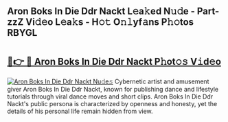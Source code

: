 ## Aron Boks In Die Ddr Nackt L𝚎a𝚔ed N𝚞𝚍e - Part-zzZ Vi𝚍𝚎o L𝚎a𝚔s - H𝚘𝚝 O𝚗𝚕yf𝚊ns P𝚑𝚘tos RBYGL

# <h2><a href="http://kf2u7b4.oniu.top/?m=Aron+Boks+In+Die+Ddr+Nackt">🔗👉 🔴 Aron Boks In Die Ddr Nackt P𝚑ot𝚘𝚜 V𝚒d𝚎o</a></h2>

[![Aron Boks In Die Ddr Nackt Nu𝚍e𝚜](https://i.imgur.com/0qMVB7G.gif)](http://kf2u7b4.oniu.top/?m=Aron+Boks+In+Die+Ddr+Nackt)
Cybernetic artist and amusement giver Aron Boks In Die Ddr Nackt, known for publishing dance and lifestyle tutorials through viral dance moves and short clips. Aron Boks In Die Ddr Nackt's public persona is characterized by openness and honesty, yet the details of his personal life remain hidden from view.  
